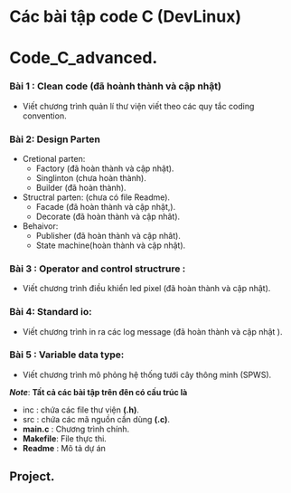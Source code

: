 # Các bài tập code C (DevLinux)

# Code_C_advanced.

### Bài 1 : Clean code (đã hoành thành và cập nhật)

- Viết chương trình quản lí thư viện viết theo các quy tắc coding convention.
### Bài 2: Design Parten 

- Cretional parten: 
    - Factory (đã hoàn thành và cập nhật).
    - Singlinton (chưa hoàn thành).
    - Builder (đã hoàn thành).
- Structral parten: (chưa có file Readme).
  - Facade (đã hoàn thành và cập nhật,).
  - Decorate (đã hoàn thành và cập nhât).
- Behaivor:
    - Publisher (đã hoàn thành và cập nhât).
    - State machine(hoàn thành và cập nhật).

### Bài 3 : Operator and control structrure :
- Viết chương trình điều khiển led pixel (đã hoàn thành và cập nhật).
### Bài 4: Standard io:
- Viết chương trình in ra các log message (đã hoàn thành và cập nhật ).
### Bài 5 : Variable data type:
- Viết chương trình mô phỏng hệ thống tưới cây thông minh (SPWS).


***Note***: **Tất cả các bài tập trên đên có cấu trúc là**

  - inc : chứa các file thư viện **(.h)**.
  - src : chứa các mã nguồn cần dùng **(.c)**.
  - **main.c** : Chương trình chính.
  - **Makefile**: File thực thi.
  - **Readme** : Mô tả dự án

## Project. 

